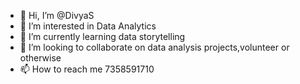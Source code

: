 - 👋 Hi, I’m @DivyaS
- 👀 I’m interested in Data Analytics
- 🌱 I’m currently learning data storytelling
- 💞️ I’m looking to collaborate on data analysis projects,volunteer or otherwise
- 📫 How to reach me 7358591710
  

<!---
DivyaS1009/DivyaS1009 is a ✨ special ✨ repository because its `README.md` (this file) appears on your GitHub profile.
You can click the Preview link to take a look at your changes.
--->
